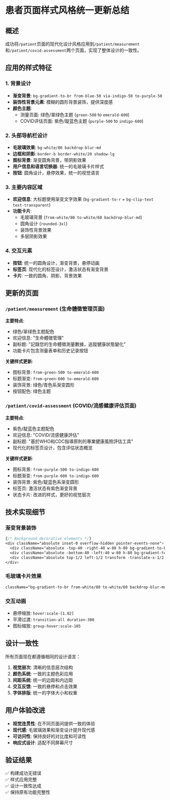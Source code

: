# 患者页面样式风格统一更新总结

## 概述
成功将`/patient`页面的现代化设计风格应用到`/patient/measurement`和`/patient/covid-assessment`两个页面，实现了整体设计的一致性。

## 应用的样式特征

### 1. 背景设计
- **渐变背景**: `bg-gradient-to-br from-blue-50 via-indigo-50 to-purple-50`
- **装饰性背景元素**: 模糊的圆形背景装饰，提供深度感
- **颜色主题**:
  - 测量页面: 绿色/翠绿色主题 (`green-500` to `emerald-600`)
  - COVID评估页面: 紫色/靛蓝色主题 (`purple-500` to `indigo-600`)

### 2. 头部导航栏设计
- **毛玻璃效果**: `bg-white/80 backdrop-blur-md`
- **边框和阴影**: `border-b border-white/20 shadow-lg`
- **图标背景**: 渐变圆角背景，带阴影效果
- **用户信息和语言切换器**: 统一的毛玻璃卡片样式
- **按钮**: 圆角设计，悬停效果，统一的视觉语言

### 3. 主要内容区域
- **欢迎信息**: 大标题使用渐变文字效果 (`bg-gradient-to-r` + `bg-clip-text text-transparent`)
- **功能卡片**: 
  - 毛玻璃背景 (`from-white/80 to-white/60 backdrop-blur-md`)
  - 圆角设计 (`rounded-3xl`)
  - 装饰性背景效果
  - 多层阴影效果

### 4. 交互元素
- **按钮**: 统一的圆角设计，渐变背景，悬停动画
- **标签页**: 现代化的标签设计，激活状态有渐变背景
- **卡片**: 一致的圆角、阴影、背景效果

## 更新的页面

### `/patient/measurement` (生命體徵管理页面)
**主要特点**:
- 绿色/翠绿色主题配色
- 欢迎信息: "生命體徵管理"
- 副标题: "記錄您的生命體徵測量數據，追蹤健康狀態變化"
- 功能卡片包含测量表单和历史记录按钮

**关键样式更新**:
- 图标背景: `from-green-500 to-emerald-600`
- 标题渐变: `from-green-600 to-emerald-600`
- 装饰背景: 绿色/青色系渐变圆形
- 按钮配色: 绿色主题

### `/patient/covid-assessment` (COVID/流感健康评估页面)
**主要特点**:
- 紫色/靛蓝色主题配色
- 欢迎信息: "COVID/流感健康評估"
- 副标题: "基於WHO和CDC指導原則的專業健康風險評估工具"
- 现代化的标签页设计，包含评估状态概览

**关键样式更新**:
- 图标背景: `from-purple-500 to-indigo-600`
- 标题渐变: `from-purple-600 to-indigo-600`
- 装饰背景: 紫色/靛蓝色系渐变圆形
- 标签页: 激活状态有紫色渐变背景
- 状态卡片: 改进的样式，更好的视觉层次

## 技术实现细节

### 渐变背景装饰
```css
{/* Background decorative elements */}
<div className="absolute inset-0 overflow-hidden pointer-events-none">
  <div className="absolute -top-40 -right-40 w-80 h-80 bg-gradient-to-br from-[color1] to-[color2] rounded-full blur-3xl"></div>
  <div className="absolute -bottom-40 -left-40 w-80 h-80 bg-gradient-to-tr from-[color3] to-[color4] rounded-full blur-3xl"></div>
  <div className="absolute top-1/2 left-1/2 transform -translate-x-1/2 -translate-y-1/2 w-96 h-96 bg-gradient-to-r from-[color5] to-[color6] rounded-full blur-3xl"></div>
</div>
```

### 毛玻璃卡片效果
```css
className="bg-gradient-to-br from-white/80 to-white/60 backdrop-blur-md border-0 rounded-3xl p-8 shadow-2xl shadow-[theme-color]/15 relative overflow-hidden"
```

### 交互动画
- 悬停缩放: `hover:scale-[1.02]`
- 平滑过渡: `transition-all duration-300`
- 图标缩放: `group-hover:scale-105`

## 设计一致性
所有页面现在都遵循相同的设计语言：
1. **视觉层次**: 清晰的信息层次结构
2. **颜色系统**: 一致的主题色彩应用
3. **间距系统**: 统一的边距和内边距
4. **交互反馈**: 一致的悬停和点击效果
5. **字体排版**: 统一的字体大小和权重

## 用户体验改进
- **视觉连贯性**: 在不同页面间提供一致的体验
- **现代感**: 毛玻璃效果和渐变设计提升现代感
- **可访问性**: 保持良好的对比度和可读性
- **响应式设计**: 适配不同屏幕尺寸

## 验证结果
✅ 构建成功无错误  
✅ 样式应用完整  
✅ 设计一致性达成  
✅ 保持原有功能完整性 